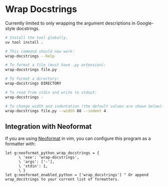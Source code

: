 # Wrap Docstrings

Currently limited to only wrapping the argument descriptions in Google-style
docstrings.

```bash
# Install the tool globally.
uv tool install .

# This command should now work:
wrap-docstrings --help

# To format a file (must have .py extension):
wrap-docstrings file.py

# To format a directory:
wrap-docstrings DIRECTORY

# To read from stdin and write to stdout:
wrap-docstrings -

# To change width and indentation (the default values are shown below):
wrap-docstrings file.py --width 88 --indent 4
```

## Integration with Neoformat

If you are using [Neoformat](https://github.com/sbdchd/neoformat) in vim, you
can configure this program as a formatter with:

```vim
let g:neoformat_python_wrap_docstrings = {
      \ 'exe': 'wrap-docstrings',
      \ 'args': ['-'],
      \ 'stdin': 1,
      \ }
let g:neoformat_enabled_python = ['wrap_docstrings'] " Or append wrap_docstrings to your current list of formatters.
```
